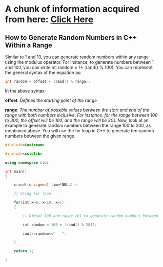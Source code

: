 # **A chunk of information acquired from here: [Click Here](https://www.simplilearn.com/tutorials/cpp-tutorial/random-number-generator-in-cpp "Read It")**
## How to Generate Random Numbers in C++ Within a Range

Similar to 1 and 10, you can generate random numbers within any range using the modulus operator. For instance, to generate numbers between 1 and 100, you can write int random = 1+ (rand() % 100). You can represent the general syntax of the equation as:

```C++
int random = offset + (rand() % range);
```

In the above syntax:

**offset**: _Defines the starting point of the range_


**range**: _The number of possible values between the start and end of the range with both numbers inclusive. For instance, for the range between 100 to 300, the offset will be 100, and the range will be 201._
Now, look at an example to generate random numbers between the range 100 to 300, as mentioned above. 
You will use the for loop in C++ to generate ten random numbers between the given range.

```C++
#include<iostream>

#include<cstdlib>

using namespace std;

int main()
{

	srand((unsigned) time(NULL)); 

	// Using for loop

	for(int x=0; x<10; x++)        
	{

		// Offset 100 and range 201 to generate random numbers between 100 and 300

		int random = 100 + (rand() % 201);

		cout<<random<<"   ";

	}

	return 1;

}
```
